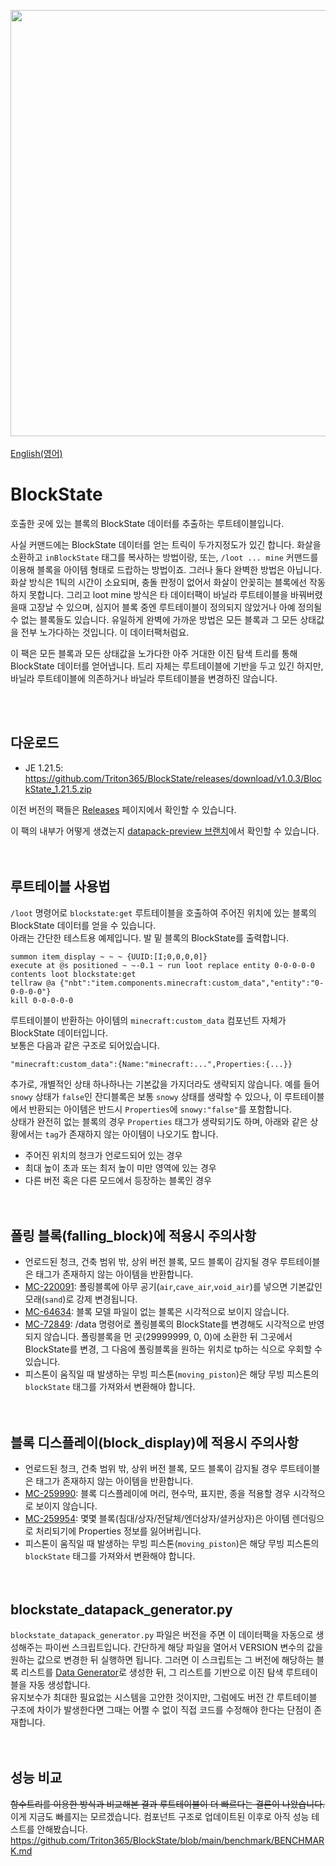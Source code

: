 <img src="https://user-images.githubusercontent.com/93764565/224527804-182f2369-8739-428b-8d2c-56ed234983e0.gif" width="682"><br>
<br>
[English(영어)](https://github.com/Triton365/BlockState)<br>

# BlockState
호출한 곳에 있는 블록의 BlockState 데이터를 추출하는 루트테이블입니다.

사실 커맨드에는 BlockState 데이터를 얻는 트릭이 두가지정도가 있긴 합니다. 화살을 소환하고 `inBlockState` 태그를 복사하는 방법이랑, 또는, `/loot ... mine` 커맨드를 이용해 블록을 아이템 형태로 드랍하는 방법이죠. 그러나 둘다 완벽한 방법은 아닙니다. 화살 방식은 1틱의 시간이 소요되며, 충돌 판정이 없어서 화살이 안꽂히는 블록에선 작동하지 못합니다. 그리고 loot mine 방식은 타 데이터팩이 바닐라 루트테이블을 바꿔버렸을때 고장날 수 있으며, 심지어 블록 중엔 루트테이블이 정의되지 않았거나 아예 정의될 수 없는 블록들도 있습니다. 유일하게 완벽에 가까운 방법은 모든 블록과 그 모든 상태값을 전부 노가다하는 것입니다. 이 데이터팩처럼요.

이 팩은 모든 블록과 모든 상태값을 노가다한 아주 거대한 이진 탐색 트리를 통해 BlockState 데이터를 얻어냅니다. 트리 자체는 루트테이블에 기반을 두고 있긴 하지만, 바닐라 루트테이블에 의존하거나 바닐라 루트테이블을 변경하진 않습니다.

<br><br>

## 다운로드
- JE 1.21.5: <https://github.com/Triton365/BlockState/releases/download/v1.0.3/BlockState_1.21.5.zip>


이전 버전의 팩들은 [Releases](https://github.com/Triton365/BlockState/releases) 페이지에서 확인할 수 있습니다.

이 팩의 내부가 어떻게 생겼는지 [datapack-preview 브랜치](https://github.com/Triton365/BlockState/tree/datapack-preview)에서 확인할 수 있습니다.
<br><br><br>

## 루트테이블 사용법
`/loot` 명령어로 `blockstate:get` 루트테이블을 호출하여 주어진 위치에 있는 블록의 BlockState 데이터를 얻을 수 있습니다.<br>
아래는 간단한 테스트용 예제입니다. 발 밑 블록의 BlockState를 출력합니다.<br>
```mcfunction
summon item_display ~ ~ ~ {UUID:[I;0,0,0,0]}
execute at @s positioned ~ ~-0.1 ~ run loot replace entity 0-0-0-0-0 contents loot blockstate:get
tellraw @a {"nbt":"item.components.minecraft:custom_data","entity":"0-0-0-0-0"}
kill 0-0-0-0-0
```
루트테이블이 반환하는 아이템의 `minecraft:custom_data` 컴포넌트 자체가 BlockState 데이터입니다.<br>
보통은 다음과 같은 구조로 되어있습니다.<br>
```
"minecraft:custom_data":{Name:"minecraft:...",Properties:{...}}
```
추가로, 개별적인 상태 하나하나는 기본값을 가지더라도 생략되지 않습니다. 예를 들어 `snowy` 상태가 `false`인 잔디블록은 보통 `snowy` 상태를 생략할 수 있으나, 이 루트테이블에서 반환되는 아이템은 반드시 `Properties`에 `snowy:"false"`를 포함합니다.<br>
상태가 완전히 없는 블록의 경우 `Properties` 태그가 생략되기도 하며, 아래와 같은 상황에서는 `tag`가 존재하지 않는 아이템이 나오기도 합니다.
- 주어진 위치의 청크가 언로드되어 있는 경우
- 최대 높이 초과 또는 최저 높이 미만 영역에 있는 경우
- 다른 버전 혹은 다른 모드에서 등장하는 블록인 경우
<br><br><br>

## 폴링 블록(falling_block)에 적용시 주의사항
- 언로드된 청크, 건축 범위 밖, 상위 버전 블록, 모드 블록이 감지될 경우 루트테이블은 태그가 존재하지 않는 아이템을 반환합니다.
- [MC-220091](https://bugs.mojang.com/browse/MC-220091): 폴링블록에 아무 공기(`air`,`cave_air`,`void_air`)를 넣으면 기본값인 모래(`sand`)로 강제 변경됩니다.
- [MC-64634](https://bugs.mojang.com/browse/MC-64634): 블록 모델 파일이 없는 블록은 시각적으로 보이지 않습니다.
- [MC-72849](https://bugs.mojang.com/browse/MC-72849): /data 명령어로 폴링블록의 BlockState를 변경해도 시각적으로 반영되지 않습니다. 폴링블록을 먼 곳(29999999, 0, 0)에 소환한 뒤 그곳에서 BlockState를 변경, 그 다음에 폴링블록을 원하는 위치로 tp하는 식으로 우회할 수 있습니다.
- 피스톤이 움직일 때 발생하는 무빙 피스톤(`moving_piston`)은 해당 무빙 피스톤의 `blockState` 태그를 가져와서 변환해야 합니다.
<br><br><br>

## 블록 디스플레이(block_display)에 적용시 주의사항
- 언로드된 청크, 건축 범위 밖, 상위 버전 블록, 모드 블록이 감지될 경우 루트테이블은 태그가 존재하지 않는 아이템을 반환합니다.
- [MC-259990](https://bugs.mojang.com/browse/MC-259990): 블록 디스플레이에 머리, 현수막, 표지판, 종을 적용할 경우 시각적으로 보이지 않습니다.
- [MC-259954](https://bugs.mojang.com/browse/MC-259954): 몇몇 블록(침대/상자/전달체/엔더상자/셜커상자)은 아이템 렌더링으로 처리되기에 Properties 정보를 잃어버립니다.
- 피스톤이 움직일 때 발생하는 무빙 피스톤(`moving_piston`)은 해당 무빙 피스톤의 `blockState` 태그를 가져와서 변환해야 합니다.
<br><br><br>

## blockstate_datapack_generator.py
`blockstate_datapack_generator.py` 파일은 버전을 주면 이 데이터팩을 자동으로 생성해주는 파이썬 스크립트입니다. 간단하게 해당 파일을 열어서 VERSION 변수의 값을 원하는 값으로 변경한 뒤 실행하면 됩니다. 그러면 이 스크립트는 그 버전에 해당하는 블록 리스트를 [Data Generator](https://minecraft.wiki/w/Tutorial:Running_the_data_generator)로 생성한 뒤, 그 리스트를 기반으로 이진 탐색 루트테이블을 자동 생성합니다.<br>
유지보수가 최대한 필요없는 시스템을 고안한 것이지만, 그럼에도 버전 간 루트테이블 구조에 차이가 발생한다면 그때는 어쩔 수 없이 직접 코드를 수정해야 한다는 단점이 존재합니다.<br>
<br><br>

## 성능 비교
~~함수트리를 이용한 방식과 비교해본 결과 루트테이블이 더 빠르다는 결론이 나왔습니다.~~<br>
이게 지금도 빠를지는 모르겠습니다. 컴포넌트 구조로 업데이트된 이후로 아직 성능 테스트를 안해봤습니다.
<https://github.com/Triton365/BlockState/blob/main/benchmark/BENCHMARK.md><br>
<br><br>
